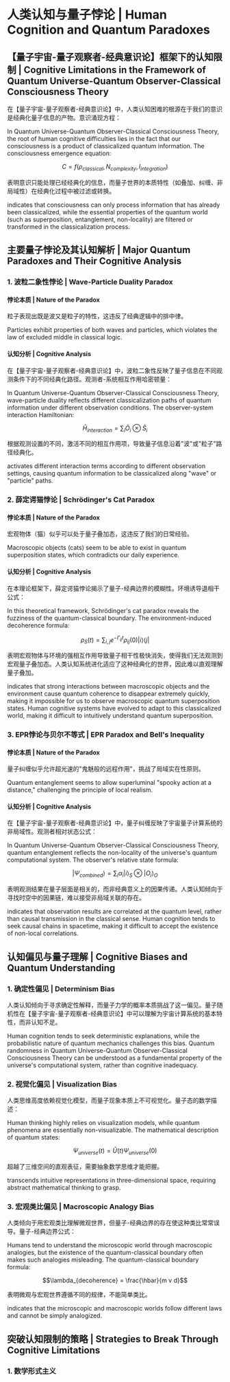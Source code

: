 # 人类认知与量子悖论 | Human Cognition and Quantum Paradoxes

## 【量子宇宙-量子观察者-经典意识论】框架下的认知限制 | Cognitive Limitations in the Framework of Quantum Universe-Quantum Observer-Classical Consciousness Theory

在【量子宇宙-量子观察者-经典意识论】中，人类认知困难的根源在于我们的意识是经典化量子信息的产物。意识涌现方程：

In Quantum Universe-Quantum Observer-Classical Consciousness Theory, the root of human cognitive difficulties lies in the fact that our consciousness is a product of classicalized quantum information. The consciousness emergence equation:

$$C = f(\rho_{classical}, N_{complexity}, I_{integration})$$

表明意识只能处理已经经典化的信息，而量子世界的本质特性（如叠加、纠缠、非局域性）在经典化过程中被过滤或转换。

indicates that consciousness can only process information that has already been classicalized, while the essential properties of the quantum world (such as superposition, entanglement, non-locality) are filtered or transformed in the classicalization process.

## 主要量子悖论及其认知解析 | Major Quantum Paradoxes and Their Cognitive Analysis

### 1. 波粒二象性悖论 | Wave-Particle Duality Paradox

#### 悖论本质 | Nature of the Paradox
粒子表现出既是波又是粒子的特性，这违反了经典逻辑中的排中律。

Particles exhibit properties of both waves and particles, which violates the law of excluded middle in classical logic.

#### 认知分析 | Cognitive Analysis
在【量子宇宙-量子观察者-经典意识论】中，波粒二象性反映了量子信息在不同观测条件下的不同经典化路径。观测者-系统相互作用哈密顿量：

In Quantum Universe-Quantum Observer-Classical Consciousness Theory, wave-particle duality reflects different classicalization paths of quantum information under different observation conditions. The observer-system interaction Hamiltonian:

$$\hat{H}_{interaction} = \sum_i \hat{O}_i \otimes \hat{S}_i$$

根据观测设置的不同，激活不同的相互作用项，导致量子信息沿着"波"或"粒子"路径经典化。

activates different interaction terms according to different observation settings, causing quantum information to be classicalized along "wave" or "particle" paths.

### 2. 薛定谔猫悖论 | Schrödinger's Cat Paradox

#### 悖论本质 | Nature of the Paradox
宏观物体（猫）似乎可以处于量子叠加态，这违反了我们的日常经验。

Macroscopic objects (cats) seem to be able to exist in quantum superposition states, which contradicts our daily experience.

#### 认知分析 | Cognitive Analysis
在本理论框架下，薛定谔猫悖论揭示了量子-经典边界的模糊性。环境诱导退相干公式：

In this theoretical framework, Schrödinger's cat paradox reveals the fuzziness of the quantum-classical boundary. The environment-induced decoherence formula:

$$\rho_S(t) = \sum_{i,j} e^{-\Gamma_{ij}t} \rho_{ij}(0) |i\rangle\langle j|$$

表明宏观物体与环境的强相互作用导致量子相干性极快消失，使得我们无法观测到宏观量子叠加态。人类认知系统进化适应了这种经典化的世界，因此难以直观理解量子叠加。

indicates that strong interactions between macroscopic objects and the environment cause quantum coherence to disappear extremely quickly, making it impossible for us to observe macroscopic quantum superposition states. Human cognitive systems have evolved to adapt to this classicalized world, making it difficult to intuitively understand quantum superposition.

### 3. EPR悖论与贝尔不等式 | EPR Paradox and Bell's Inequality

#### 悖论本质 | Nature of the Paradox
量子纠缠似乎允许超光速的"鬼魅般的远程作用"，挑战了局域实在性原则。

Quantum entanglement seems to allow superluminal "spooky action at a distance," challenging the principle of local realism.

#### 认知分析 | Cognitive Analysis
在【量子宇宙-量子观察者-经典意识论】中，量子纠缠反映了宇宙量子计算系统的非局域性。观测者相对状态公式：

In Quantum Universe-Quantum Observer-Classical Consciousness Theory, quantum entanglement reflects the non-locality of the universe's quantum computational system. The observer's relative state formula:

$$|\Psi_{combined}\rangle = \sum_i \alpha_i |i\rangle_S \otimes |O_i\rangle_O$$

表明观测结果在量子层面是相关的，而非经典意义上的因果传递。人类认知倾向于寻找时空中的因果链，难以接受非局域关联的存在。

indicates that observation results are correlated at the quantum level, rather than causal transmission in the classical sense. Human cognition tends to seek causal chains in spacetime, making it difficult to accept the existence of non-local correlations.

## 认知偏见与量子理解 | Cognitive Biases and Quantum Understanding

### 1. 确定性偏见 | Determinism Bias

人类认知倾向于寻求确定性解释，而量子力学的概率本质挑战了这一偏见。量子随机性在【量子宇宙-量子观察者-经典意识论】中可以理解为宇宙计算系统的基本特性，而非认知不足。

Human cognition tends to seek deterministic explanations, while the probabilistic nature of quantum mechanics challenges this bias. Quantum randomness in Quantum Universe-Quantum Observer-Classical Consciousness Theory can be understood as a fundamental property of the universe's computational system, rather than cognitive inadequacy.

### 2. 视觉化偏见 | Visualization Bias

人类思维高度依赖视觉化模型，而量子现象本质上不可视觉化。量子态的数学描述：

Human thinking highly relies on visualization models, while quantum phenomena are essentially non-visualizable. The mathematical description of quantum states:

$$\Psi_{universe}(t) = \hat{U}(t) \Psi_{universe}(0)$$

超越了三维空间的直观表征，需要抽象数学思维才能把握。

transcends intuitive representations in three-dimensional space, requiring abstract mathematical thinking to grasp.

### 3. 宏观类比偏见 | Macroscopic Analogy Bias

人类倾向于用宏观类比理解微观世界，但量子-经典边界的存在使这种类比常常误导。量子-经典边界公式：

Humans tend to understand the microscopic world through macroscopic analogies, but the existence of the quantum-classical boundary often makes such analogies misleading. The quantum-classical boundary formula:

$$\lambda_{decoherence} = \frac{\hbar}{m v d}$$

表明微观与宏观世界遵循不同的规律，不能简单类比。

indicates that the microscopic and macroscopic worlds follow different laws and cannot be simply analogized.

## 突破认知限制的策略 | Strategies to Break Through Cognitive Limitations

### 1. 数学形式主义
